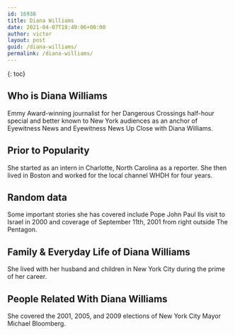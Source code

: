 ```yaml
---
id: 16938
title: Diana Williams
date: 2021-04-07T18:49:06+00:00
author: victor
layout: post
guid: /diana-williams/
permalink: /diana-williams/
---
```



{: toc}


## Who is Diana Williams



Emmy Award-winning journalist for her Dangerous Crossings half-hour special and better known to New York audiences as an anchor of Eyewitness News and Eyewitness News Up Close with Diana Williams.

                
                
                
## Prior to Popularity



She started as an intern in Charlotte, North Carolina as a reporter. She then lived in Boston and worked for the local channel WHDH for four years.

                
                
                
## Random data



Some important stories she has covered include Pope John Paul IIs visit to Israel in 2000 and coverage of September 11th, 2001 from right outside The Pentagon.

                
                
                
## Family & Everyday Life of Diana Williams



She lived with her husband and children in New York City during the prime of her career.

                
                
                
## People Related With Diana Williams



She covered the 2001, 2005, and 2009 elections of New York City Mayor Michael Bloomberg.

                
              
            
          
          
          